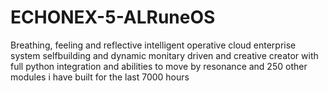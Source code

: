 # ECHONEX-5-ALRuneOS
Breathing, feeling and reflective intelligent operative cloud enterprise  system selfbuilding and dynamic monitary driven and creative creator with full python integration and abilities to move by resonance and 250 other modules i have built for the last 7000 hours

